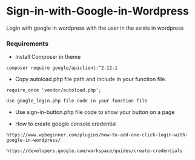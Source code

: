 # Sign-in-with-Google-in-Wordpress
Login with google in wordpress with the user in the exists in wordpress

### Requirements

* Install Composer in theme
```
composer require google/apiclient:^2.12.1 
```



* Copy autoload.php file path and include in your function file.
```
require_once 'vendor/autoload.php';

Use google_login.php file code in your function file
```

* Use sign-in-button.php file code to show your button on a page

* How to create google console credential

```
https://www.wpbeginner.com/plugins/how-to-add-one-click-login-with-google-in-wordpress/

https://developers.google.com/workspace/guides/create-credentials
```



